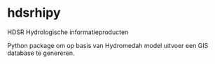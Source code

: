 # hdsrhipy
HDSR Hydrologische informatieproducten

Python package om op basis van Hydromedah model uitvoer een GIS database te genereren.
